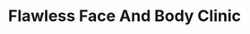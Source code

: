 ---
title: "Flawless Face And Body Clinic"
url: /cebu-city/flawless-face-and-body-clinic/
shop: Kosmetik
---